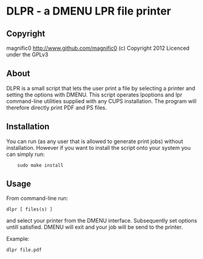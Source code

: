 DLPR - a DMENU LPR file printer
==============

Copyright
-------------

magnific0 http://www.github.com/magnific0 (c) Copyright 2012
Licenced under the GPLv3

About
--------------

DLPR is a small script that lets the user print a file by selecting a printer 
and setting the options with DMENU. This script operates lpoptions and lpr 
command-line utilities supplied with any CUPS installation. The program will 
therefore directly print PDF and PS files. 

Installation
--------------

You can run (as any user that is allowed to generate print jobs) without
installation. However if you want to install the script onto your system you can
simply run:

        sudo make install

Usage
--------------

From command-line run:

	dlpr [ files(s) ]

and select your printer from the DMENU interface. Subsequently set options 
untill satisfied. DMENU will exit and your job will be send to the printer.

Example:

	dlpr file.pdf


